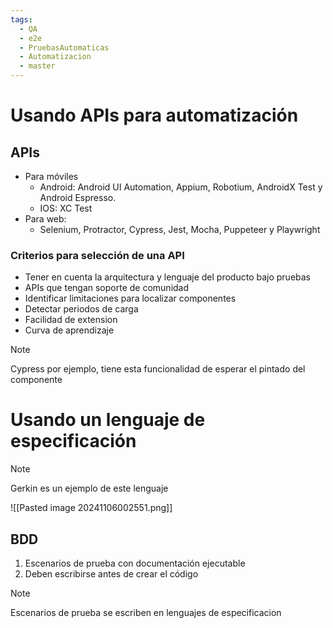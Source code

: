 ```yaml
---
tags:
  - QA
  - e2e
  - PruebasAutomaticas
  - Automatizacion
  - master
---
```

# Usando APIs para automatización

## APIs
- Para móviles
	- Android: Android UI Automation, Appium, Robotium, AndroidX Test y Android Espresso. 
	- IOS: XC Test
- Para web:
	- Selenium, Protractor, Cypress, Jest, Mocha, Puppeteer y Playwright

### Criterios para selección de una API

- Tener en cuenta la arquitectura y lenguaje del producto bajo pruebas
- APIs que tengan soporte de comunidad
- Identificar limitaciones para localizar componentes
- Detectar periodos de carga
- Facilidad de extension
- Curva de aprendizaje

>[!NOTE]
>Cypress por ejemplo, tiene esta funcionalidad de esperar el pintado del componente

# Usando un lenguaje de especificación

>[!NOTE]
> Gerkin es un ejemplo de este lenguaje

![[Pasted image 20241106002551.png]]

## BDD

1. Escenarios de prueba con documentación ejecutable
2. Deben escribirse antes de crear el código

>[!NOTE]
>Escenarios de prueba se escriben en lenguajes de especificacion


